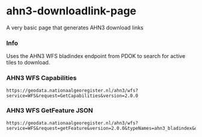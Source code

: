 # ahn3-downloadlink-page
A very basic page that generates AHN3 download links

### Info
Uses the AHN3 WFS bladindex endpoint from PDOK to search for active tiles to download.

### AHN3 WFS Capabilities
```url
https://geodata.nationaalgeoregister.nl/ahn3/wfs?service=WFS&request=GetCapabilities&version=2.0.0
```

### AHN3 WFS GetFeature JSON
```url
https://geodata.nationaalgeoregister.nl/ahn3/wfs?service=WFS&request=getFeature&version=2.0.0&typeNames=ahn3_bladindex&outputFormat=application/json
```
